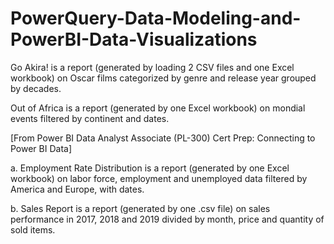 # PowerQuery-Data-Modeling-and-PowerBI-Data-Visualizations


Go Akira! is a report (generated by loading 2 CSV files and one Excel workbook) on Oscar films categorized by genre and release year grouped by decades. 

Out of Africa is a report (generated by one Excel workbook) on mondial events filtered by continent and dates.


[From Power BI Data Analyst Associate (PL-300) Cert Prep: Connecting to Power BI Data]

a. Employment Rate Distribution is a report (generated by one Excel workbook) on labor force, employment and unemployed data filtered by America and Europe, with dates.

b. Sales Report is a report (generated by one .csv file) on sales performance in 2017, 2018 and 2019 divided by month, price and quantity of sold items.




